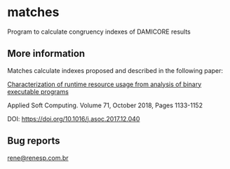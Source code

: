 # matches
Program to calculate congruency indexes of DAMICORE results

## More information

Matches calculate indexes proposed and described in the following paper:

[Characterization of runtime resource usage from analysis of binary executable programs](https://doi.org/10.1016/j.asoc.2017.12.040)

Applied Soft Computing. Volume 71, October 2018, Pages 1133-1152

DOI: https://doi.org/10.1016/j.asoc.2017.12.040

## Bug reports

rene@renesp.com.br

